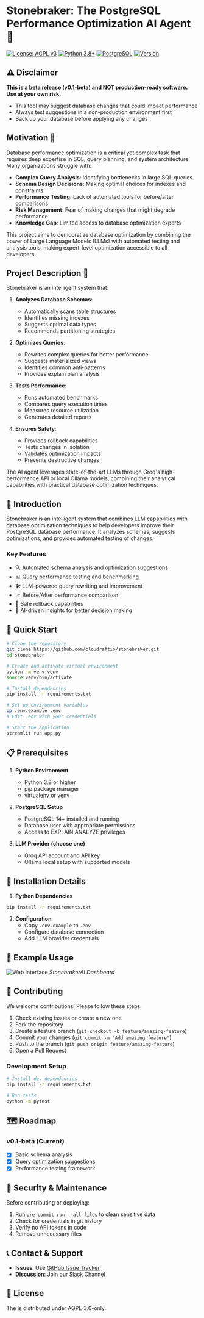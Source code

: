 # Stonebraker: The PostgreSQL Performance Optimization AI Agent 🚀

[![License: AGPL v3](https://img.shields.io/badge/License-AGPL%20v3-blue.svg)](https://www.gnu.org/licenses/agpl-3.0)
[![Python 3.8+](https://img.shields.io/badge/python-3.8+-blue.svg)](https://www.python.org/downloads/)
[![PostgreSQL](https://img.shields.io/badge/PostgreSQL-14%2B-blue.svg)](https://www.postgresql.org/)
[![Version](https://img.shields.io/badge/version-0.1--beta-orange.svg)](https://github.com/yourusername/stonebraker/releases)

## ⚠️ Disclaimer

**This is a beta release (v0.1-beta) and NOT production-ready software. Use at your own risk.**
- This tool may suggest database changes that could impact performance
- Always test suggestions in a non-production environment first
- Back up your database before applying any changes

## Motivation 💭

Database performance optimization is a critical yet complex task that requires deep expertise in SQL, query planning, and system architecture. Many organizations struggle with:

- **Complex Query Analysis**: Identifying bottlenecks in large SQL queries
- **Schema Design Decisions**: Making optimal choices for indexes and constraints
- **Performance Testing**: Lack of automated tools for before/after comparisons
- **Risk Management**: Fear of making changes that might degrade performance
- **Knowledge Gap**: Limited access to database optimization experts

This project aims to democratize database optimization by combining the power of Large Language Models (LLMs) with automated testing and analysis tools, making expert-level optimization accessible to all developers.

## Project Description 📝

Stonebraker is an intelligent system that:

1. **Analyzes Database Schemas**: 
   - Automatically scans table structures
   - Identifies missing indexes
   - Suggests optimal data types
   - Recommends partitioning strategies

2. **Optimizes Queries**:
   - Rewrites complex queries for better performance
   - Suggests materialized views
   - Identifies common anti-patterns
   - Provides explain plan analysis

3. **Tests Performance**:
   - Runs automated benchmarks
   - Compares query execution times
   - Measures resource utilization
   - Generates detailed reports

4. **Ensures Safety**:
   - Provides rollback capabilities
   - Tests changes in isolation
   - Validates optimization impacts
   - Prevents destructive changes

The AI agent leverages state-of-the-art LLMs through Groq's high-performance API or local Ollama models, combining their analytical capabilities with practical database optimization techniques.

## 🎯 Introduction

Stonebraker is an intelligent system that combines LLM capabilities with database optimization techniques to help developers improve their PostgreSQL database performance. It analyzes schemas, suggests optimizations, and provides automated testing of changes.

### Key Features

- 🔍 Automated schema analysis and optimization suggestions
- 📊 Query performance testing and benchmarking
- 🛠️ LLM-powered query rewriting and improvement
- 📈 Before/After performance comparison
- 🔄 Safe rollback capabilities
- 🤖 AI-driven insights for better decision making

## 🚀 Quick Start

```bash
# Clone the repository
git clone https://github.com/cloudraftio/stonebraker.git
cd stonebraker

# Create and activate virtual environment
python -m venv venv
source venv/bin/activate

# Install dependencies
pip install -r requirements.txt

# Set up environment variables
cp .env.example .env
# Edit .env with your credentials

# Start the application
streamlit run app.py
```

## 📋 Prerequisites

1. **Python Environment**
   - Python 3.8 or higher
   - pip package manager
   - virtualenv or venv

2. **PostgreSQL Setup**
   - PostgreSQL 14+ installed and running
   - Database user with appropriate permissions
   - Access to EXPLAIN ANALYZE privileges

3. **LLM Provider (choose one)**
   - Groq API account and API key
   - Ollama local setup with supported models

## 🔧 Installation Details

1. **Python Dependencies**
```bash
pip install -r requirements.txt
```

2. **Configuration**
   - Copy `.env.example` to `.env`
   - Configure database connection
   - Add LLM provider credentials

## 📖 Example Usage
![Web Interface](https://cloudraftio/stonebraker/docs/image/image.jpg)
*StonebrakerAI Dashboard*

## 🤝 Contributing

We welcome contributions! Please follow these steps:

1. Check existing issues or create a new one
2. Fork the repository
3. Create a feature branch (`git checkout -b feature/amazing-feature`)
4. Commit your changes (`git commit -m 'Add amazing feature'`)
5. Push to the branch (`git push origin feature/amazing-feature`)
6. Open a Pull Request

### Development Setup
```bash
# Install dev dependencies
pip install -r requirements.txt

# Run tests
python -m pytest
```

## 🗺️ Roadmap

### v0.1-beta (Current)
- [x] Basic schema analysis
- [x] Query optimization suggestions
- [x] Performance testing framework

## 🧹 Security & Maintenance

Before contributing or deploying:
1. Run `pre-commit run --all-files` to clean sensitive data
2. Check for credentials in git history
3. Verify no API tokens in code
4. Remove unnecessary files

## 📞 Contact & Support

- **Issues**: Use [GitHub Issue Tracker](https://github.com/yourusername/stonebraker/issues)
- **Discussion**: Join our [Slack Channel](https://github.com/cloudraftio/stonebraker)

## 📄 License

The  is distributed under AGPL-3.0-only.